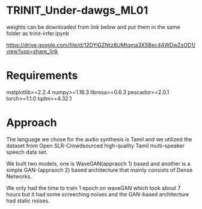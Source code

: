 # TRINIT_Under-dawgs_ML01

weights can be downloaded from link below and put them in the same folder as trinit-infer.ipynb

https://drive.google.com/file/d/12DYiGZNtz8UMtqma3XSBec44WDwZsOD1/view?usp=share_link

# Requirements

matplotlib>=2.2.4
numpy>=1.16.3
librosa>=0.6.3
pescador>=2.0.1
torch>=1.1.0
tqdm>=4.32.1

# Approach

The language we chose for the audio synthesis is Tamil and we utilized the dataset from Open SLR-Crowdsourced high-quality Tamil multi-speaker speech data set.

We built two models, one is WaveGAN(appraoch 1) based and another is a simple GAN-(appraoch 2) based architecture that mainly consists of Dense Networks.

We only had the time to train 1 epoch on waveGAN which took about 7 hours but it had some screeching noises and the GAN-based architecture had static noises.


